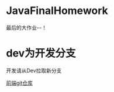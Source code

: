 # JavaFinalHomework
最后的大作业--！

<h1>dev为开发分支</h1>
<p>开发请从Dev拉取新分支</p>

<a href = "https://gitee.com/ichinaRen/front">前端git仓库</a> 

